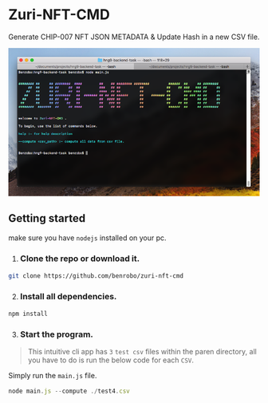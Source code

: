 # Zuri-NFT-CMD
Generate CHIP-007 NFT JSON METADATA & Update Hash in a new CSV file.

![image](https://raw.githubusercontent.com/Benrobo/zuri-nft-cmd/main/zuri-cmd.png)



## Getting started

make sure you have `nodejs` installed on your pc.

1. ### Clone the repo or download it.
```sh
git clone https://github.com/benrobo/zuri-nft-cmd
```

2. ### Install all dependencies.
```sh
npm install
```

3. ### Start the program.

> This intuitive cli app has `3` `test csv` files within the paren directory, all you have to do is run the below code for each `CSV`.

Simply run the `main.js` file.

```js
node main.js --compute ./test4.csv
```